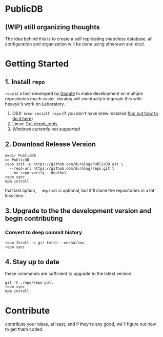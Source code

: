 # PublicDB

## (WIP) still organizing thoughts

The idea behind this is to create a self replicating shapeless database. all configuration and organization will be done using ethereum and etcd.

# Getting Started

## 1. Install `repo`
`repo` is a tool developed by [Google](https://chromium.googlesource.com/external/repo) to make development on multiple repositories much easier. duralog will eventually integerate this with heavyk's work on Laboratory.

1. OSX: `brew install repo` (if you don't have brew installed [find out how to do it here](http://brew.sh))
2. Linux: [Get depot_tools](http://www.chromium.org/developers/how-tos/install-depot-tools).
3. *Windows currently not supported*

## 2. Download Release Version

```
mkdir PublicDB
cd PublicDB
repo init -u https://github.com/duralog/PublicDB.git \
  --repo-url https://github.com/duralog/repo.git \
  --no-repo-verify --depth=1
repo sync
npm install
```

that last option, `--depth=1` is optional, but it'll clone the repositories in a lot less time.

## 3. Upgrade to the the development version and begin contributing

### Convert to deep commit history

```
repo forall -c git fetch --unshallow
repo sync
```

## 4. Stay up to date
these commands are sufficient to upgrade to the latest version
```
git -C .repo/repo pull
repo sync
npm install
```

# Contribute
contribute your ideas, at least, and if they're any good, we'll figure out how to get them coded.
